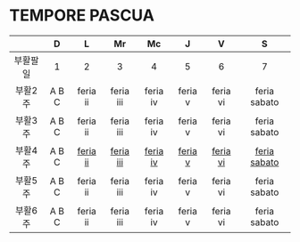 # TEMPORE PASCUA




| | D | L | Mr | Mc | J | V | S |
| :--: |  :--: | :--: | :--: | :--: | :--: | :--: | :--: | 
|부활팔일| 1|2|3|4|5|6|7|
|부활2주| A B C | feria ii | feria iii | feria iv | feria v | feria vi | feria sabato |
|부활3주| A B C | feria ii | feria iii | feria iv | feria v | feria vi | feria sabato |
|부활4주| A B C | [feria ii](./paschale/LTP-4F.md#feria-ii) | [feria iii](./paschale/LTP-4F.md#feria-iii) | [feria iv](./paschale/LTP-4F.md#feria-iv) | [feria v](./paschale/LTP-4F.md#feria-v) | [feria vi](./paschale/LTP-4F.md#feria-vi) | [feria sabato](./paschale/LTP-4F.md#feria-sabato) |
|부활5주| A B C | feria ii | feria iii | feria iv | feria v | feria vi | feria sabato |
|부활6주| A B C | feria ii | feria iii | feria iv | feria v | feria vi | feria sabato |
